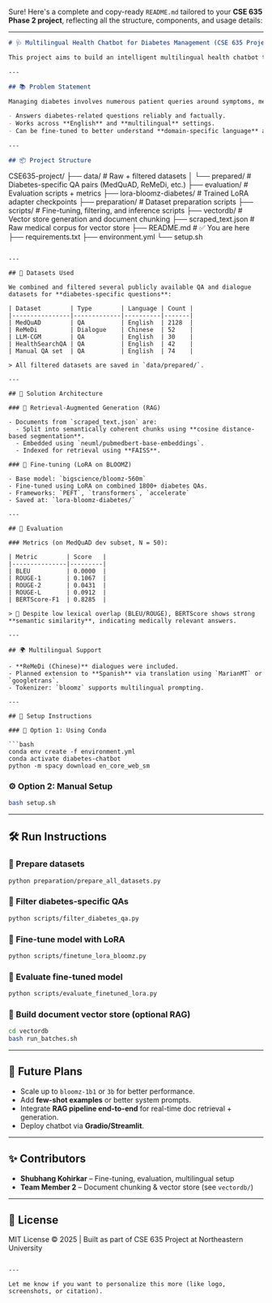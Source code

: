 Sure! Here's a complete and copy-ready `README.md` tailored to your **CSE 635 Phase 2 project**, reflecting all the structure, components, and usage details:

---

```markdown
# 🩺 Multilingual Health Chatbot for Diabetes Management (CSE 635 Project Phase 2)

This project aims to build an intelligent multilingual health chatbot to assist users with **diabetes-related medical queries**, using **Retrieval-Augmented Generation (RAG)** and **LoRA fine-tuning on BLOOMZ**.

---

## 📚 Problem Statement

Managing diabetes involves numerous patient queries around symptoms, medications, glucose levels, lifestyle, and complications. With the rise of LLMs, this project explores creating a chatbot that:

- Answers diabetes-related questions reliably and factually.
- Works across **English** and **multilingual** settings.
- Can be fine-tuned to better understand **domain-specific language** and **contextual responses** using medical QA datasets.

---

## 📦 Project Structure

```
CSE635-project/
├── data/                            # Raw + filtered datasets
│   └── prepared/                   # Diabetes-specific QA pairs (MedQuAD, ReMeDi, etc.)
├── evaluation/                     # Evaluation scripts + metrics
├── lora-bloomz-diabetes/          # Trained LoRA adapter checkpoints
├── preparation/                    # Dataset preparation scripts
├── scripts/                        # Fine-tuning, filtering, and inference scripts
├── vectordb/                       # Vector store generation and document chunking
├── scraped_text.json              # Raw medical corpus for vector store
├── README.md                       # ✅ You are here
├── requirements.txt
├── environment.yml
└── setup.sh
```

---

## 🧠 Datasets Used

We combined and filtered several publicly available QA and dialogue datasets for **diabetes-specific questions**:

| Dataset        | Type        | Language | Count |
|----------------|-------------|----------|-------|
| MedQuAD        | QA          | English  | 2128  |
| ReMeDi         | Dialogue    | Chinese  | 52    |
| LLM-CGM        | QA          | English  | 30    |
| HealthSearchQA | QA          | English  | 42    |
| Manual QA set  | QA          | English  | 74    |

> All filtered datasets are saved in `data/prepared/`.

---

## 🧱 Solution Architecture

### 🧩 Retrieval-Augmented Generation (RAG)

- Documents from `scraped_text.json` are:
  - Split into semantically coherent chunks using **cosine distance-based segmentation**.
  - Embedded using `neuml/pubmedbert-base-embeddings`.
  - Indexed for retrieval using **FAISS**.

### 🔧 Fine-tuning (LoRA on BLOOMZ)

- Base model: `bigscience/bloomz-560m`
- Fine-tuned using LoRA on combined 1800+ diabetes QAs.
- Frameworks: `PEFT`, `transformers`, `accelerate`
- Saved at: `lora-bloomz-diabetes/`

---

## 🧪 Evaluation

### Metrics (on MedQuAD dev subset, N = 50):

| Metric        | Score   |
|---------------|---------|
| BLEU          | 0.0000  |
| ROUGE-1       | 0.1067  |
| ROUGE-2       | 0.0431  |
| ROUGE-L       | 0.0912  |
| BERTScore-F1  | 0.8285  |

> 📌 Despite low lexical overlap (BLEU/ROUGE), BERTScore shows strong **semantic similarity**, indicating medically relevant answers.

---

## 🌍 Multilingual Support

- **ReMeDi (Chinese)** dialogues were included.
- Planned extension to **Spanish** via translation using `MarianMT` or `googletrans`.
- Tokenizer: `bloomz` supports multilingual prompting.

---

## 🚀 Setup Instructions

### 🔧 Option 1: Using Conda

```bash
conda env create -f environment.yml
conda activate diabetes-chatbot
python -m spacy download en_core_web_sm
```

### ⚙️ Option 2: Manual Setup

```bash
bash setup.sh
```

---

## 🛠️ Run Instructions

### 🔹 Prepare datasets
```bash
python preparation/prepare_all_datasets.py
```

### 🔹 Filter diabetes-specific QAs
```bash
python scripts/filter_diabetes_qa.py
```

### 🔹 Fine-tune model with LoRA
```bash
python scripts/finetune_lora_bloomz.py
```

### 🔹 Evaluate fine-tuned model
```bash
python scripts/evaluate_finetuned_lora.py
```

### 🔹 Build document vector store (optional RAG)
```bash
cd vectordb
bash run_batches.sh
```

---

## 📌 Future Plans

- Scale up to `bloomz-1b1` or `3b` for better performance.
- Add **few-shot examples** or better system prompts.
- Integrate **RAG pipeline end-to-end** for real-time doc retrieval + generation.
- Deploy chatbot via **Gradio/Streamlit**.

---

## ✨ Contributors

- **Shubhang Kohirkar** – Fine-tuning, evaluation, multilingual setup
- **Team Member 2** – Document chunking & vector store (see `vectordb/`)

---

## 📄 License

MIT License © 2025 | Built as part of CSE 635 Project at Northeastern University

```

---

Let me know if you want to personalize this more (like logo, screenshots, or citation).